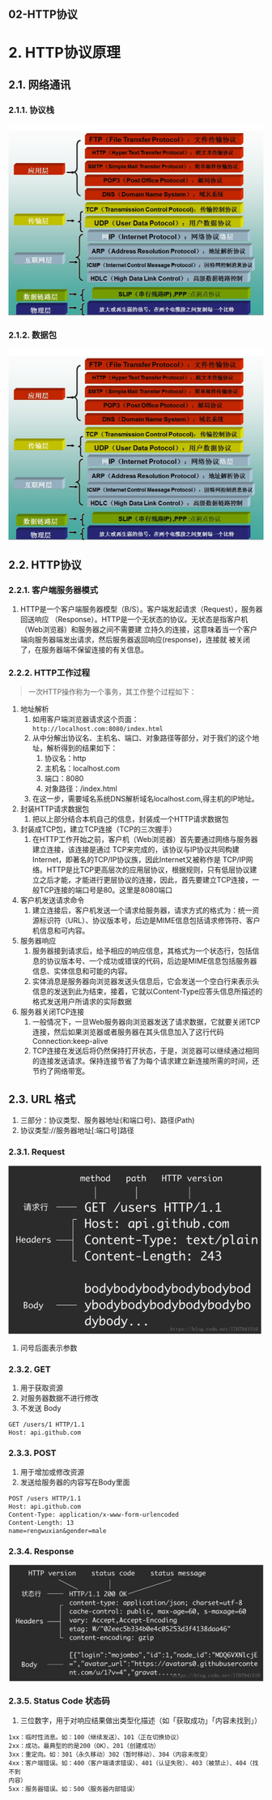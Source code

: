 02-HTTP协议
---
# 2. HTTP协议原理

## 2.1. 网络通讯

### 2.1.1. 协议栈
![](img/web/10.png)

### 2.1.2. 数据包

![](img/web/10.png)

## 2.2. HTTP协议

### 2.2.1. 客户端服务器模式
1. HTTP是⼀个客户端服务器模型（B/S）。客户端发起请求（Request），服务器回送响应
（Response）。HTTP是⼀个⽆状态的协议。⽆状态是指客户机（Web浏览器）和服务器之间不需要建
⽴持久的连接，这意味着当⼀个客户端向服务器端发出请求，然后服务器返回响应(response)，连接就
被关闭了，在服务器端不保留连接的有关信息。

### 2.2.2. HTTP⼯作过程
>⼀次HTTP操作称为⼀个事务，其⼯作整个过程如下：
1. 地址解析
   1. 如⽤客户端浏览器请求这个⻚⾯：`http://localhost.com:8080/index.html`
   2. 从中分解出协议名、主机名、端⼝、对象路径等部分，对于我们的这个地址，解析得到的结果如下：
      1. 协议名：http
      2. 主机名：localhost.com
      3. 端⼝：8080
      4. 对象路径：/index.html
   3. 在这⼀步，需要域名系统DNS解析域名localhost.com,得主机的IP地址。
2. 封装HTTP请求数据包
   1. 把以上部分结合本机⾃⼰的信息，封装成⼀个HTTP请求数据包
3. 封装成TCP包，建⽴TCP连接（TCP的三次握⼿）
   1. 在HTTP⼯作开始之前，客户机（Web浏览器）⾸先要通过⽹络与服务器建⽴连接，该连接是通过 TCP来完成的，该协议与IP协议共同构建Internet，即著名的TCP/IP协议族，因此Internet⼜被称作是 TCP/IP⽹络。HTTP是⽐TCP更⾼层次的应⽤层协议，根据规则，只有低层协议建⽴之后才能，才能进⾏更层协议的连接，因此，⾸先要建⽴TCP连接，⼀般TCP连接的端⼝号是80。这⾥是8080端⼝
4. 客户机发送请求命令
   1. 建⽴连接后，客户机发送⼀个请求给服务器，请求⽅式的格式为：统⼀资源标识符（URL）、协议版本号，后边是MIME信息包括请求修饰符、客户机信息和可内容。
5. 服务器响应
   1. 服务器接到请求后，给予相应的响应信息，其格式为⼀个状态⾏，包括信息的协议版本号、⼀个成功或错误的代码，后边是MIME信息包括服务器信息、实体信息和可能的内容。
   2. 实体消息是服务器向浏览器发送头信息后，它会发送⼀个空⽩⾏来表示头信息的发送到此为结束，接着，它就以Content-Type应答头信息所描述的格式发送⽤户所请求的实际数据
6. 服务器关闭TCP连接
   1. ⼀般情况下，⼀旦Web服务器向浏览器发送了请求数据，它就要关闭TCP连接，然后如果浏览器或者服务器在其头信息加⼊了这⾏代码Connection:keep-alive
   2. TCP连接在发送后将仍然保持打开状态，于是，浏览器可以继续通过相同的连接发送请求。保持连接节省了为每个请求建⽴新连接所需的时间，还节约了⽹络带宽。

## 2.3. URL 格式
1. 三部分：协议类型、服务器地址(和端⼝号)、路径(Path)
2. 协议类型://服务器地址[:端⼝号]路径

### 2.3.1. Request
![](img/web/12.png)

1. 问号后面表示参数

### 2.3.2. GET
1. ⽤于获取资源
2. 对服务器数据不进⾏修改
3. 不发送 Body
```
GET /users/1 HTTP/1.1
Host: api.github.com
```

### 2.3.3. POST
1. ⽤于增加或修改资源
2. 发送给服务器的内容写在Body⾥⾯
```
POST /users HTTP/1.1
Host: api.github.com
Content-Type: application/x-www-form-urlencoded
Content-Length: 13
name=rengwuxian&gender=male
```

### 2.3.4. Response
![](img/web/13.png)

### 2.3.5. Status Code 状态码
1. 三位数字，⽤于对响应结果做出类型化描述（如「获取成功」「内容未找到」）
```
1xx：临时性消息。如：100（继续发送）、101（正在切换协议）
2xx：成功。最典型的的是200（OK）、201（创建成功）
3xx：重定向。如：301（永久移动）302（暂时移动）、304（内容未改变）
4xx：客户端错误。如：400（客户端请求错误）、401（认证失败）、403（被禁⽌）、404（找不到
内容）
5xx：服务器错误。如：500（服务器内部错误）
```